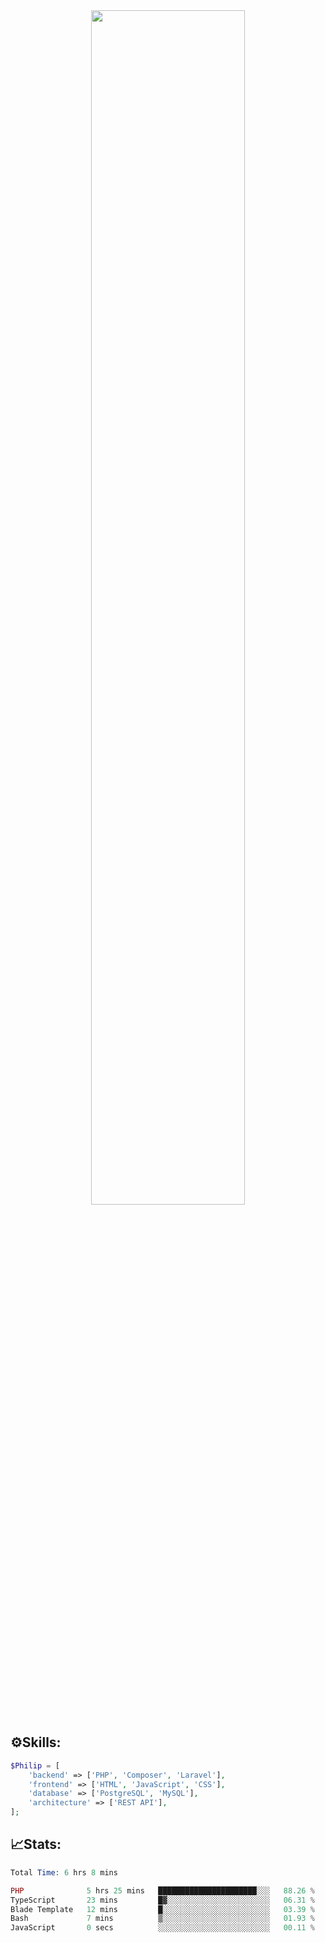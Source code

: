 <div align="center">
<img src="https://readme-typing-svg.demolab.com?font=Inconsolata&weight=500&size=50&duration=4000&pause=300&color=A7A459&center=true&vCenter=true&multiline=true&repeat=false&random=false&width=1300&height=140&lines=Hello,+Привет;I'm+Philip+a+beginner+backend+developer+in+php" width="70%" />
</div>

## ⚙️Skills:
```php
$Philip = [
    'backend' => ['PHP', 'Composer', 'Laravel'],
    'frontend' => ['HTML', 'JavaScript', 'CSS'],
    'database' => ['PostgreSQL', 'MySQL'],
    'architecture' => ['REST API'],
];
```
## 📈Stats:
<!--START_SECTION:waka-->

```PHP
Total Time: 6 hrs 8 mins

PHP              5 hrs 25 mins   ██████████████████████░░░   88.26 %
TypeScript       23 mins         █▓░░░░░░░░░░░░░░░░░░░░░░░   06.31 %
Blade Template   12 mins         █░░░░░░░░░░░░░░░░░░░░░░░░   03.39 %
Bash             7 mins          ▒░░░░░░░░░░░░░░░░░░░░░░░░   01.93 %
JavaScript       0 secs          ░░░░░░░░░░░░░░░░░░░░░░░░░   00.11 %
```

<!--END_SECTION:waka-->

